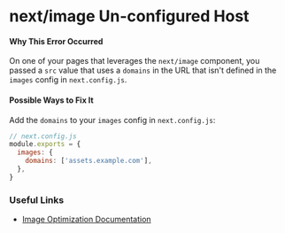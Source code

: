 # next/image Un-configured Host

#### Why This Error Occurred

On one of your pages that leverages the `next/image` component, you passed a `src` value that uses a `domains` in the URL that isn't defined in the `images` config in `next.config.js`.

#### Possible Ways to Fix It

Add the `domains` to your `images` config in `next.config.js`:

```js
// next.config.js
module.exports = {
  images: {
    domains: ['assets.example.com'],
  },
}
```

### Useful Links

- [Image Optimization Documentation](https://nextjs.org/docs/basic-features/image-optimization)
